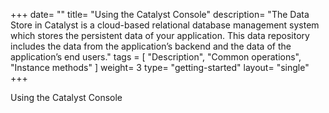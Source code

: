 +++
date= ""
title= "Using the Catalyst Console"
description= "The Data Store in Catalyst is a cloud-based relational database management system which stores the persistent data of your application. This data repository includes the data from the application’s backend and the data of the application’s end users."
tags = [ "Description", "Common operations", "Instance methods" ]
weight= 3
type= "getting-started"
layout= "single"
+++
 
Using the Catalyst Console